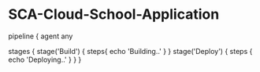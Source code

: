 # SCA-Cloud-School-Application
pipeline {
    agent any
    
 stages {
    stage('Build') {
      steps{
        echo 'Building..'
       }
      }
     stage('Deploy') {
      steps {
        echo 'Deploying..'
        }
       }
      }
